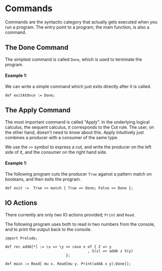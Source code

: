 # Commands

Commands are the syntactic category that actually gets executed when you run a program.
The entry point to a program, the main function, is also a command.

## The Done Command

The simplest command is called `Done`, which is used to terminate the program.

#### Example 1:

We can write a simple command which just exits directly after it is called.

```
def exitAtOnce := Done;
```

## The Apply Command

The most important command is called "Apply".
In the underlying logical calculus, the sequent calculus, it corresponds to the Cut rule.
The user, on the other hand, doesn't need to know about this.
Apply intuitively just combines a producer with a consumer of the same type.

We use the `>>` symbol to express a cut, and write the producer on the left side of it, and the consumer on the right hand side.


#### Example 1:

The following program cuts the producer `True` against a pattern match on booleans, and then exits the program.

```
def exit :=  True >> match { True => Done; False => Done };
```

## IO Actions

There currently are only two IO actions provided; `Print` and `Read`.

The following program uses both to read in two numbers from the console, and to print the output back to the console.

```
import Prelude;

def rec addA[*] := \x => \y => case x of { Z => y
                                      , S(z) => addA z S(y)
					        };

def main := Read[ mu x. Read[mu y. Print(addA x y);Done]];
```

